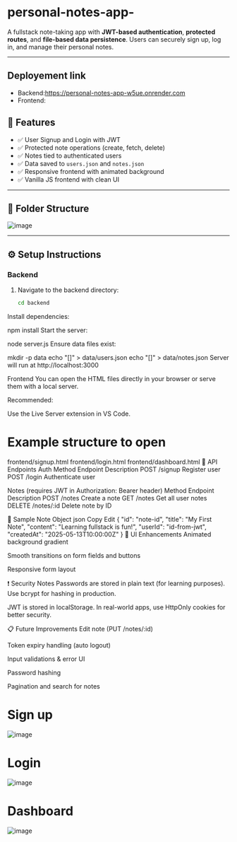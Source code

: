 # personal-notes-app-


A fullstack note-taking app with **JWT-based authentication**, **protected routes**, and **file-based data persistence**. Users can securely sign up, log in, and manage their personal notes.

---
## Deployement link
- Backend:https://personal-notes-app-w5ue.onrender.com
- Frontend:

## 🚀 Features

- ✅ User Signup and Login with JWT
- ✅ Protected note operations (create, fetch, delete)
- ✅ Notes tied to authenticated users
- ✅ Data saved to `users.json` and `notes.json`
- ✅ Responsive frontend with animated background
- ✅ Vanilla JS frontend with clean UI

---

## 📁 Folder Structure

![image](https://github.com/user-attachments/assets/fac03274-891c-42e6-9edd-1b5730a938e7)




---

## ⚙️ Setup Instructions

### Backend

1. Navigate to the backend directory:

   ```bash
   cd backend
Install dependencies:


npm install
Start the server:

node server.js
Ensure data files exist:


mkdir -p data
echo "[]" > data/users.json
echo "[]" > data/notes.json
Server will run at http://localhost:3000

Frontend
You can open the HTML files directly in your browser or serve them with a local server.

Recommended:

Use the Live Server extension in VS Code.


# Example structure to open
frontend/signup.html
frontend/login.html
frontend/dashboard.html
🔐 API Endpoints
Auth
Method	Endpoint	Description
POST	/signup	Register user
POST	/login	Authenticate user

Notes (requires JWT in Authorization: Bearer <token> header)
Method	Endpoint	Description
POST	/notes	Create a note
GET	/notes	Get all user notes
DELETE	/notes/:id	Delete note by ID

🧪 Sample Note Object
json
Copy
Edit
{
  "id": "note-id",
  "title": "My First Note",
  "content": "Learning fullstack is fun!",
  "userId": "id-from-jwt",
  "createdAt": "2025-05-13T10:00:00Z"
}
🌈 UI Enhancements
Animated background gradient

Smooth transitions on form fields and buttons

Responsive form layout

❗ Security Notes
Passwords are stored in plain text (for learning purposes). Use bcrypt for hashing in production.

JWT is stored in localStorage. In real-world apps, use HttpOnly cookies for better security.

📋 Future Improvements
 Edit note (PUT /notes/:id)

 Token expiry handling (auto logout)

 Input validations & error UI

 Password hashing

 Pagination and search for notes


 # Sign up
 ![image](https://github.com/user-attachments/assets/c8b5af14-3dfa-48fc-8cdd-b6b62cda6ad6)

 # Login
 ![image](https://github.com/user-attachments/assets/d67440f5-f7c0-478d-b568-5931b2d3eb33)
 # Dashboard 
 ![image](https://github.com/user-attachments/assets/8420ddc2-62ed-4803-9bd9-27f85d58b5cf)


